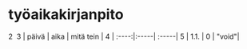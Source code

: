 
# työaikakirjanpito
2
​
3
| päivä | aika | mitä tein  |
4
| :----:|:-----| :-----|
5
| 1.1. | 0    | "void"|
